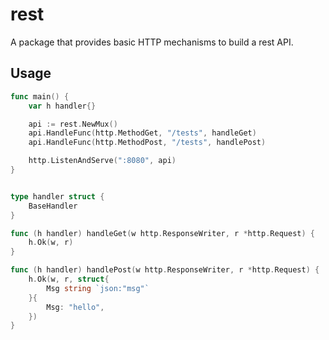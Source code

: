 # rest

A package that provides basic HTTP mechanisms to build a rest API.

## Usage

```go
func main() {
    var h handler{}

    api := rest.NewMux()
    api.HandleFunc(http.MethodGet, "/tests", handleGet)
    api.HandleFunc(http.MethodPost, "/tests", handlePost)

    http.ListenAndServe(":8080", api)
}


type handler struct {
    BaseHandler
}

func (h handler) handleGet(w http.ResponseWriter, r *http.Request) {
    h.Ok(w, r)
}

func (h handler) handlePost(w http.ResponseWriter, r *http.Request) {
    h.Ok(w, r, struct{
        Msg string `json:"msg"`
    }{
        Msg: "hello",
    })
}
```
